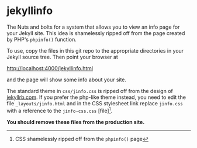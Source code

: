# jekyllinfo

The Nuts and bolts for a system that allows you to view an info page
for your Jekyll site. This idea is shamelessly ripped off from the page
created by PHP's `phpinfo()` function.

To use, copy the files in this git repo to the appropriate directories
in your Jekyll source tree. Then point your browser at

<http://localhost:4000/jekyllinfo.html>

and the page will show some info about your site.

The standard theme in `css/jinfo.css` is ripped off from the design
of [jekyllrb.com][jekyllrb]. If you prefer the php-like theme instead,
you need to edit the file `_layouts/jinfo.html` and in the CSS stylesheet link
replace `jinfo.css` with a reference to the
`jinfo-css.css` [file][^1].

**You should remove these files from the production site.**

[jekyllrb]: http://jekyllrb.com/
[^1]: CSS shamelessly ripped off from the `phpinfo()` page
